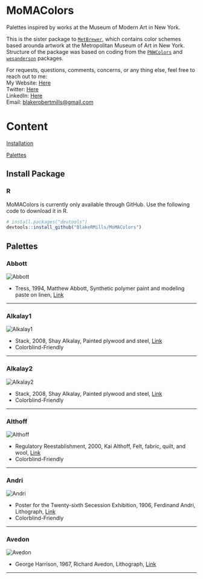 # MoMAColors
Palettes inspired by works at the Museum of Modern Art in New York.

This is the sister package to [`MetBrewer`](https://github.com/BlakeRMills/MetBrewer), which contains color schemes based arounda artwork at the Metropolitan Museum of Art in New York. 
Structure of the package was based on coding from the [`PNWColors`](https://github.com/jakelawlor/PNWColors) and [`wesanderson`](https://github.com/karthik/wesanderson) packages.

For requests, questions, comments, concerns, or any thing else, feel free to reach out to me:<br />
My Website: [Here](https://www.blakerobertmills.com)<br /> Twitter: [Here](https://twitter.com/BlakeRobMills)<br /> LinkedIn: [Here](https://www.linkedin.com/in/blake-m-79a74513a/) <br />Email: blakerobertmills@gmail.com

# Content
[Installation](#install-package)

[Palettes](#palettes)

## Install Package
### R
MoMAColors is currently only available through GitHub. Use the following code to download it in R. 

```r
# install.packages("devtools")
devtools::install_github("BlakeRMills/MoMAColors")
```
## Palettes

### Abbott 
![Abbott](https://github.com/BlakeRMills/MoMAColors/blob/main/PackageImages/Palettes/Abbott.png)
- Tress, 1994, Matthew Abbott, Synthetic polymer paint and modeling paste on linen, [Link](https://www.moma.org/collection/works/79703?artist_id=7388&page=1&sov_referrer=artist)
***

### Alkalay1 
![Alkalay1](https://github.com/BlakeRMills/MoMAColors/blob/main/PackageImages/Palettes/Alkalay1.png)
- Stack, 2008, Shay Alkalay, Painted plywood and steel, [Link](https://www.moma.org/collection/works/126819?artist_id=36511&page=1&sov_referrer=artist)
- Colorblind-Friendly
***

### Alkalay2
![Alkalay2](https://github.com/BlakeRMills/MoMAColors/blob/main/PackageImages/Palettes/Alkalay2.png)
- Stack, 2008, Shay Alkalay, Painted plywood and steel, [Link](https://www.moma.org/collection/works/126820?classifications=3&date_begin=Pre-1850&date_end=2023&direction=fwd&page=5&q=&utf8=%E2%9C%93&with_images=1)
- Colorblind-Friendly
***

### Althoff 
![Althoff](https://github.com/BlakeRMills/MoMAColors/blob/main/PackageImages/Palettes/Althoff.png)
- Regulatory Reestablishment, 2000, Kai Althoff, Felt, fabric, quilt, and wool, [Link](https://www.moma.org/collection/works/125097?artist_id=26178&page=1&sov_referrer=artist)
- Colorblind-Friendly
***

### Andri 
![Andri](https://github.com/BlakeRMills/MoMAColors/blob/main/PackageImages/Palettes/Andri.png)
- Poster for the Twenty-sixth Secession Exhibition, 1906, Ferdinand Andri, Lithograph, [Link](https://www.moma.org/collection/works/423767?sov_referrer=theme&theme_id=5611)
- Colorblind-Friendly
***

### Avedon 
![Avedon](https://github.com/BlakeRMills/MoMAColors/blob/main/PackageImages/Palettes/Avedon.png)
- George Harrison, 1967, Richard Avedon, Lithograph, [Link](https://www.moma.org/collection/works/8742)
***
